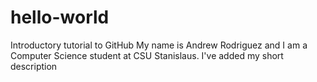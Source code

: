 # hello-world
Introductory tutorial to GitHub 
My name is Andrew Rodriguez and I am a Computer Science student at CSU Stanislaus.
I've added my short description
